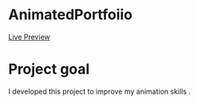# AnimatedPortfoiio
[Live Preview](https://jihado-i.github.io/AnimatedPortfoiio/)

# Project goal
I developed this project to improve my animation skills .
